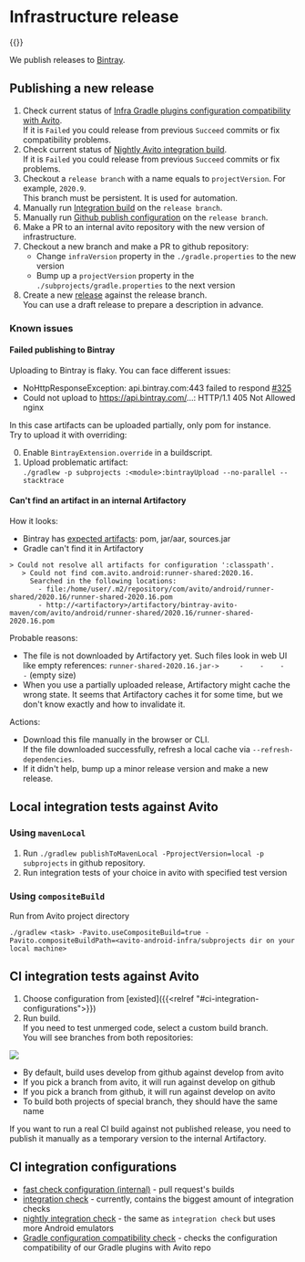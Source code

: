 # Infrastructure release

{{<avito page>}}

We publish releases to [Bintray](https://bintray.com/avito-tech/maven/avito-android).

## Publishing a new release

1. Check current status of [Infra Gradle plugins configuration compatibility with Avito](http://links.k.avito.ru/80).\
If it is `Failed` you could release from previous `Succeed` commits or fix compatibility problems.
1. Check current status of [Nightly Avito integration build](http://links.k.avito.ru/gZ).\
If it is `Failed` you could release from previous `Succeed` commits or fix problems.
1. Checkout a `release branch` with a name equals to `projectVersion`. For example, `2020.9`.\
This branch must be persistent. It is used for automation.
1. Manually run [Integration build](http://links.k.avito.ru/ZA) on the `release branch`.
1. Manually run [Github publish configuration](http://links.k.avito.ru/releaseAvitoTools) on the `release branch`.
1. Make a PR to an internal avito repository with the new version of infrastructure.
1. Checkout a new branch and make a PR to github repository:
    - Change `infraVersion` property in the `./gradle.properties` to the new version 
    - Bump up a `projectVersion` property in the `./subprojects/gradle.properties` to the next version
1. Create a new [release](https://help.github.com/en/github/administering-a-repository/managing-releases-in-a-repository) against the release branch.\
You can use a draft release to prepare a description in advance.

### Known issues

#### Failed publishing to Bintray

Uploading to Bintray is flaky. You can face different issues:

- NoHttpResponseException: api.bintray.com:443 failed to respond [#325](https://github.com/bintray/gradle-bintray-plugin/issues/325)
- Could not upload to https://api.bintray.com/...: HTTP/1.1 405 Not Allowed nginx

In this case artifacts can be uploaded partially, only pom for instance.\
Try to upload it with overriding:

0. Enable `BintrayExtension.override` in a buildscript.
0. Upload problematic artifact:\
`./gradlew -p subprojects :<module>:bintrayUpload --no-parallel --stacktrace`

#### Can't find an artifact in an internal Artifactory

How it looks:

- Bintray has [expected artifacts](https://dl.bintray.com/avito/maven/com/avito/android/runner-shared/2020.16/): pom, jar/aar, sources.jar
- Gradle can't find it in Artifactory

```text
> Could not resolve all artifacts for configuration ':classpath'.
   > Could not find com.avito.android:runner-shared:2020.16.
     Searched in the following locations:
       - file:/home/user/.m2/repository/com/avito/android/runner-shared/2020.16/runner-shared-2020.16.pom
       - http://<artifactory>/artifactory/bintray-avito-maven/com/avito/android/runner-shared/2020.16/runner-shared-2020.16.pom
```

Probable reasons:

- The file is not downloaded by Artifactory yet. 
Such files look in web UI like empty references: `runner-shared-2020.16.jar->     -    -    -    -` (empty size)
- When you use a partially uploaded release, Artifactory might cache the wrong state.
It seems that Artifactory caches it for some time, but we don't know exactly and how to invalidate it.

Actions:

- Download this file manually in the browser or CLI.\
If the file downloaded successfully, refresh a local cache via `--refresh-dependencies`.
- If it didn't help, bump up a minor release version and make a new release. 

## Local integration tests against Avito

### Using `mavenLocal`

1. Run `./gradlew publishToMavenLocal -PprojectVersion=local -p subprojects` in github repository.
1. Run integration tests of your choice in avito with specified test version

### Using `compositeBuild`

Run from Avito project directory 

```shell script
./gradlew <task> -Pavito.useCompositeBuild=true -Pavito.compositeBuildPath=<avito-android-infra/subprojects dir on your local machine>
```

## CI integration tests against Avito

1. Choose configuration from [existed]({{<relref "#ci-integration-configurations">}})
1. Run build. \
If you need to test unmerged code, select a custom build branch.\
You will see branches from both repositories:

![](https://user-images.githubusercontent.com/1104540/75977180-e5dd4d80-5eec-11ea-80d3-2f9abd7efd36.png)

- By default, build uses develop from github against develop from avito
- If you pick a branch from avito, it will run against develop on github
- If you pick a branch from github, it will run against develop on avito
- To build both projects of special branch, they should have the same name

If you want to run a real CI build against not published release, 
you need to publish it manually as a temporary version to the internal Artifactory.

## CI integration configurations

- [fast check configuration (internal)](http://links.k.avito.ru/fastCheck) - pull request's builds
- [integration check](http://links.k.avito.ru/ZA) - currently, contains the biggest amount of integration checks
- [nightly integration check](http://links.k.avito.ru/gZ) - the same as `integration check` but uses more Android emulators
- [Gradle configuration compatibility check](http://links.k.avito.ru/80) - checks the configuration compatibility of our Gradle plugins with Avito repo  
